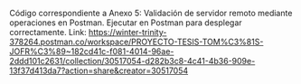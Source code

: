 Código correspondiente a Anexo 5: Validación de servidor remoto mediante operaciones en Postman. Ejecutar en Postman para desplegar correctamente. Link: https://winter-trinity-378264.postman.co/workspace/PROYECTO-TESIS-TOM%C3%81S-JOFR%C3%89~182cd41c-f081-4014-96ae-2ddd101c2631/collection/30517054-d282b3c8-4c41-4b36-909e-13f37d413da7?action=share&creator=30517054
